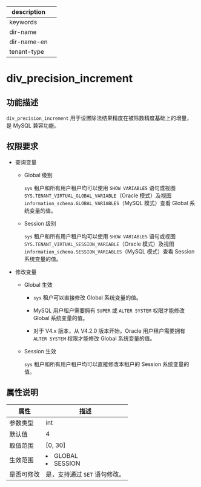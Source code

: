 |description||
|---|---|
|keywords||
|dir-name||
|dir-name-en||
|tenant-type||

# div_precision_increment

## 功能描述

`div_precision_increment` 用于设置除法结果精度在被除数精度基础上的增量，是 MySQL 兼容功能。

## 权限要求

* 查询变量

  * Global 级别

    `sys` 租户和所有用户租户均可以使用 `SHOW VARIABLES` 语句或视图 `SYS.TENANT_VIRTUAL_GLOBAL_VARIABLE`（Oracle 模式）及视图 `information_schema.GLOBAL_VARIABLES`（MySQL 模式）查看 Global 系统变量的值。

  * Session 级别

    `sys` 租户和所有用户租户均可以使用 `SHOW VARIABLES` 语句或视图 `SYS.TENANT_VIRTUAL_SESSION_VARIABLE`（Oracle 模式）及视图 `information_schema.SESSION_VARIABLES`（MySQL 模式）查看 Session 系统变量的值。

* 修改变量

  * Global 生效

    * `sys` 租户可以直接修改 Global 系统变量的值。
  
    * MySQL 用户租户需要拥有 `SUPER` 或 `ALTER SYSTEM` 权限才能修改 Global 系统变量的值。

    * 对于 V4.x 版本，从 V4.2.0 版本开始，Oracle 用户租户需要拥有 `ALTER SYSTEM` 权限才能修改 Global 系统变量的值。

  * Session 生效

    `sys` 租户和所有用户租户均可以直接修改本租户的 Session 系统变量的值。

## 属性说明

|  **属性**  |                                                   **描述**                                                   |
|----------|------------------------------------------------------------------------------------------------------------|
| 参数类型     | int                     |
| 默认值      | 4                       |
| 取值范围     | \[0, 30\]               |
| 生效范围     | <li> GLOBAL   <li> SESSION    |
| 是否可修改  | 是，支持通过 `SET` 语句修改。|
